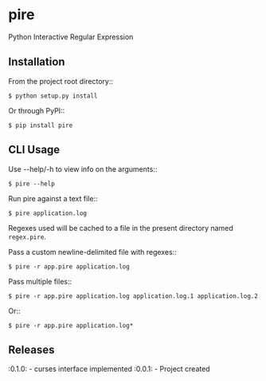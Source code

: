 pire
====

Python Interactive Regular Expression

Installation
------------

From the project root directory::

    $ python setup.py install

Or through PyPI::

    $ pip install pire

CLI Usage
---------

Use --help/-h to view info on the arguments::

    $ pire --help

Run pire against a text file::

    $ pire application.log

Regexes used will be cached to a file in the present directory named `regex.pire`.

Pass a custom newline-delimited file with regexes::

    $ pire -r app.pire application.log

Pass multiple files::

    $ pire -r app.pire application.log application.log.1 application.log.2

Or::

    $ pire -r app.pire application.log*

Releases
--------

:0.1.0:
    - curses interface implemented
:0.0.1:
    - Project created
